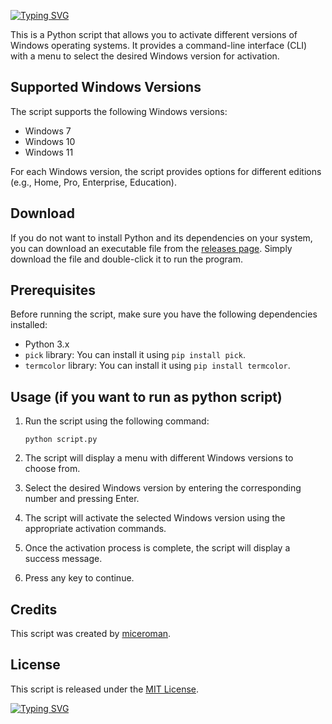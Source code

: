 [![Typing SVG](https://readme-typing-svg.demolab.com?font=Fira+Code&size=30&pause=1000&color=FF9D2B&width=900&lines=Windows+Activator)](https://git.io/typing-svg)

This is a Python script that allows you to activate different versions of Windows operating systems. It provides a command-line interface (CLI) with a menu to select the desired Windows version for activation.

## Supported Windows Versions

The script supports the following Windows versions:

- Windows 7
- Windows 10
- Windows 11

For each Windows version, the script provides options for different editions (e.g., Home, Pro, Enterprise, Education).

## Download
If you do not want to install Python and its dependencies on your system, you can download an executable file from the [releases page](https://github.com/miceroman/windact/releases). Simply download the file and double-click it to run the program.

## Prerequisites

Before running the script, make sure you have the following dependencies installed:

- Python 3.x
- `pick` library: You can install it using `pip install pick`.
- `termcolor` library: You can install it using `pip install termcolor`.

## Usage (if you want to run as python script)

1. Run the script using the following command:

   ```
   python script.py
   ```

2. The script will display a menu with different Windows versions to choose from.

3. Select the desired Windows version by entering the corresponding number and pressing Enter.

4. The script will activate the selected Windows version using the appropriate activation commands.

5. Once the activation process is complete, the script will display a success message.

6. Press any key to continue.


## Credits

This script was created by [miceroman](https://github.com/miceroman).

## License

This script is released under the [MIT License](https://opensource.org/licenses/MIT).

[![Typing SVG](https://readme-typing-svg.demolab.com?font=Fira+Code&pause=1000&color=FFE809&width=300&lines=pls+star+%E2%AD%90)](https://git.io/typing-svg)
